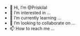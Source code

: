 - 👋 Hi, I’m @Priskilal
- 👀 I’m interested in ...
- 🌱 I’m currently learning ...
- 💞️ I’m looking to collaborate on ...
- 📫 How to reach me ...

<!---
Priskilal/Priskilal is a ✨ special ✨ repository because its `README.md` (this file) appears on your GitHub profile.
You can click the Preview link to take a look at your changes.
--->
